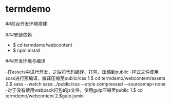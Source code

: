 # termdemo


##前台开发环境搭建

###安装依赖
- $ cd termdemo/webcontent
- $ npm install

###开发环境与编译

-在assets中进行开发，之后将代码编译、打包、压缩到public
-样式文件使用scss进行预编译，编译压缩至public/css
  1.$ cd termdemo/webcontent/assets
  2.$ sass --watch sass:../public/css --style compressed  --sourcemap=none
-对于没有使用webpack打包的js文件，使用gulp压缩至public
  1.$ cd termdemo/webcontent
  2.$gulp jsmin

